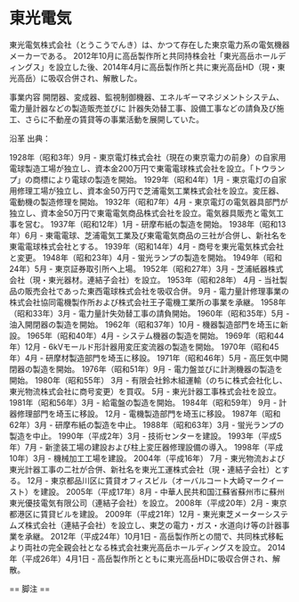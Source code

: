 # 東光電気

東光電気株式会社（とうこうでんき）は、かつて存在した東京電力系の電気機器メーカーである。
2012年10月に高岳製作所と共同持株会社「東光高岳ホールディングス」を設立した後、2014年4月に高岳製作所と共に東光高岳HD（現・東光高岳）に吸収合併され、解散した。

事業内容
開閉器、変成器、監視制御機器、エネルギーマネジメントシステム、電力量計器などの製造販売並びに 計器失効替工事、設備工事などの請負及び施工、さらに不動産の賃貸等の事業活動を展開していた。

沿革
出典：

1928年（昭和3年）9月 - 東京電灯株式会社（現在の東京電力の前身）の自家用電球製造工場が独立し、資本金200万円で東電電球株式会社を設立。「トウランプ」の商標により電球の製造を開始。
1929年（昭和4年）1月 - 東京電灯の自家用修理工場が独立し、資本金50万円で芝浦電気工業株式会社を設立。変圧器、電動機の製造修理を開始。
1932年（昭和7年）4月 - 東京電灯の電気器具部門が独立し、資本金50万円で東電電気商品株式会社を設立。電気器具販売と電気工事を営む。
1937年（昭和12年）1月 - 研摩布紙の製造を開始。
1938年（昭和13年）6月 - 東電電球、芝浦電気工業及び東電電気商品の三社が合併し、新社名を東電電球株式会社とする。
1939年（昭和14年）4月 - 商号を東光電気株式会社と変更。
1948年（昭和23年）4月 - 蛍光ランプの製造を開始。
1949年（昭和24年）5月 - 東京証券取引所へ上場。
1952年（昭和27年）3月 - 芝浦紙器株式会社（現・東光器材。連結子会社）を設立。
1953年（昭和28年）
4月 - 当社製品の販売会社であった東西電球株式会社を吸収合併。
9月 - 電力量計修理事業の株式会社協同電機製作所および株式会社王子電機工業所の事業を承継。
1958年（昭和33年）3月 - 電力量計失効替工事の請負開始。
1960年（昭和35年）5月 - 油入開閉器の製造を開始。
1962年（昭和37年）10月 - 機器製造部門を埼玉に新設。
1965年（昭和40年）4月 - システム機器の製造を開始。
1969年（昭和44年）12月 - 6kVモールド形計器用変圧変流器の製造を開始。
1970年（昭和45年）4月 - 研摩材製造部門を埼玉に移設。
1971年（昭和46年）5月 - 高圧気中開閉器の製造を開始。
1976年（昭和51年）9月 - 電力盤並びに計測機器の製造を開始。
1980年（昭和55年）
3月 - 有限会社鈴木組運輸（のちに株式会社化し、東光物流株式会社に商号変更）を買収。
5月 - 東光計器工事株式会社を設立。
1981年（昭和56年）3月 - 給電盤の製造を開始。
1984年（昭和59年）
9月 - 計器修理部門を埼玉に移設。
12月 - 電機製造部門を埼玉に移設。
1987年（昭和62年）3月 - 研摩布紙の製造を中止。
1988年（昭和63年）3月 - 蛍光ランプの製造を中止。
1990年（平成2年）3月 - 技術センターを建設。
1993年（平成5年）7月 - 新塗装工場の建設および柱上変圧器修理設備の導入。
1998年（平成10年）3月 - 機械加工工場を建設。
2004年（平成16年）
7月 - 東光物流および東光計器工事の二社が合併、新社名を東光工運株式会社（現・連結子会社）とする。
12月 - 東京都品川区に賃貸オフィスビル（オーバルコート大崎マークイースト）を建設。
2005年（平成17年）8月 - 中華人民共和国江蘇省蘇州市に蘇州東光優技電気有限公司（連結子会社）を設立。
2008年（平成20年）2月 - 東京都港区に賃貸ビルを建設。
2009年（平成21年）12月 - 東光東芝メーターシステムズ株式会社（連結子会社）を設立し、東芝の電力・ガス・水道向け等の計器事業を承継。
2012年（平成24年）10月1日 - 高岳製作所との間で、共同株式移転より両社の完全親会社となる株式会社東光高岳ホールディングスを設立。
2014年（平成26年）4月1日 - 高岳製作所とともに東光高岳HDに吸収合併され、解散。


== 脚注 ==